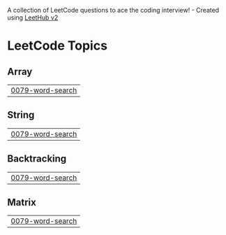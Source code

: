 A collection of LeetCode questions to ace the coding interview! - Created using [LeetHub v2](https://github.com/arunbhardwaj/LeetHub-2.0)
<!---LeetCode Topics Start-->
# LeetCode Topics
## Array
|  |
| ------- |
| [0079-word-search](https://github.com/chaitanya985/leetcode-solved/tree/master/0079-word-search) |
## String
|  |
| ------- |
| [0079-word-search](https://github.com/chaitanya985/leetcode-solved/tree/master/0079-word-search) |
## Backtracking
|  |
| ------- |
| [0079-word-search](https://github.com/chaitanya985/leetcode-solved/tree/master/0079-word-search) |
## Matrix
|  |
| ------- |
| [0079-word-search](https://github.com/chaitanya985/leetcode-solved/tree/master/0079-word-search) |
<!---LeetCode Topics End-->